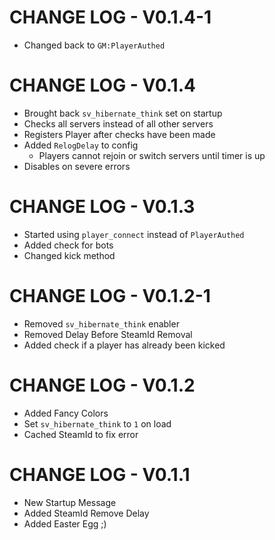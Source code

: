 # CHANGE LOG - V0.1.4-1
- Changed back to `GM:PlayerAuthed`

# CHANGE LOG - V0.1.4
- Brought back `sv_hibernate_think` set on startup
- Checks all servers instead of all other servers
- Registers Player after checks have been made
- Added `RelogDelay` to config
  - Players cannot rejoin or switch servers until timer is up
- Disables on severe errors

# CHANGE LOG - V0.1.3
- Started using `player_connect` instead of `PlayerAuthed`
- Added check for bots
- Changed kick method

# CHANGE LOG - V0.1.2-1
- Removed `sv_hibernate_think` enabler
- Removed Delay Before SteamId Removal
- Added check if a player has already been kicked

# CHANGE LOG - V0.1.2
- Added Fancy Colors
- Set `sv_hibernate_think` to `1` on load
- Cached SteamId to fix error

# CHANGE LOG - V0.1.1
- New Startup Message
- Added SteamId Remove Delay
- Added Easter Egg ;)
